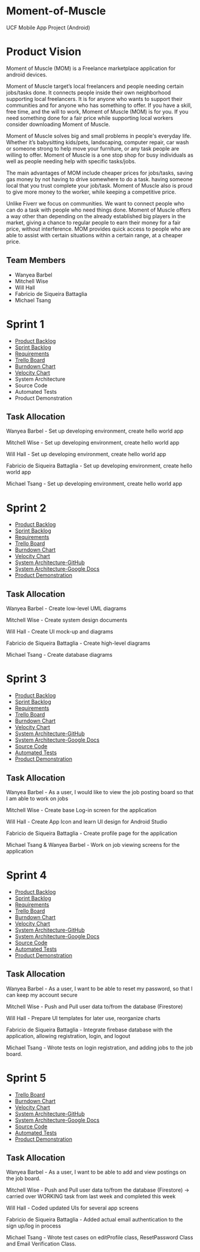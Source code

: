 # Moment-of-Muscle
UCF Mobile App Project (Android)

# Product Vision

Moment of Muscle (MOM) is a Freelance marketplace application for android devices.

Moment of Muscle target’s local freelancers and people needing certain jobs/tasks done. It
connects people inside their own neighborhood supporting local freelancers. It is for
anyone who wants to support their communities and for anyone who has something to
offer. If you have a skill, free time, and the will to work, Moment of Muscle (MOM) is for
you. If you need something done for a fair price while supporting local workers consider
downloading Moment of Muscle.

Moment of Muscle solves big and small problems in people's everyday life.
Whether it’s babysitting kids/pets, landscaping, computer repair, car wash or
someone strong to help move your furniture, or any task people are willing to
offer. Moment of Muscle is a one stop shop for busy individuals as well as people
needing help with specific tasks/jobs.

The main advantages of MOM include cheaper prices for jobs/tasks, saving gas
money by not having to drive somewhere to do a task. having someone local that
you trust complete your job/task. Moment of Muscle also is proud to give more
money to the worker, while keeping a competitive price.

Unlike Fiverr we focus on communities. We want to connect people who can do a
task with people who need things done. Moment of Muscle offers a way
other than depending on the already established big players in the market, giving
a chance to regular people to earn their money for a fair price, without
interference. MOM provides quick access to people who are able to assist with certain situations within a
certain range, at a cheaper price.

## Team Members

- Wanyea Barbel
- Mitchell Wise 
- Will Hall
- Fabricio de Siqueira Battaglia
- Michael Tsang

# Sprint 1

- [Product Backlog](https://trello.com/b/o27NsHIz/moment-of-muscle)
- [Sprint Backlog](https://trello.com/b/o27NsHIz/moment-of-muscle) 
- [Requirements](https://trello.com/b/o27NsHIz/moment-of-muscle)
- [Trello Board](https://trello.com/b/o27NsHIz/moment-of-muscle)
- [Burndown Chart](https://cdn.discordapp.com/attachments/776175060896841752/807660961032175616/unknown.png)
- [Velocity Chart](https://cdn.discordapp.com/attachments/776175060896841752/807660886398337034/unknown.png)
- System Architecture
- Source Code
- Automated Tests
- Product Demonstration 

## Task Allocation

Wanyea Barbel - Set up developing environment, create hello world app

Mitchell Wise - Set up developing environment, create hello world app

Will Hall - Set up developing environment, create hello world app

Fabricio de Siqueira Battaglia - Set up developing environment, create hello world app

Michael Tsang - Set up developing environment, create hello world app 

# Sprint 2

- [Product Backlog](https://trello.com/b/o27NsHIz/moment-of-muscle)
- [Sprint Backlog](https://trello.com/b/o27NsHIz/moment-of-muscle) 
- [Requirements](https://trello.com/b/o27NsHIz/moment-of-muscle)
- [Trello Board](https://trello.com/b/o27NsHIz/moment-of-muscle)
- [Burndown Chart](https://cdn.discordapp.com/attachments/804845091570319380/811677630503583774/unknown.png) 
- [Velocity Chart](https://cdn.discordapp.com/attachments/804845091570319380/810544615131578372/unknown.png)
- [System Architecture-GitHub](https://github.com/FabricioBattaglia/Moment-of-Muscle/blob/master/artifacts/architecture.md)
- [System Architecture-Google Docs](https://docs.google.com/document/d/1qICDlunFCKHLibJDC_aakXZsGWmDViGvNKEhHIgNEQ4/edit?usp=sharing)
- [Product Demonstration](https://youtu.be/Eqv-bqsj9H8) 

## Task Allocation

Wanyea Barbel - Create low-level UML diagrams

Mitchell Wise - Create system design documents

Will Hall - Create UI mock-up and diagrams

Fabricio de Siqueira Battaglia - Create high-level diagrams

Michael Tsang - Create database diagrams   
 
# Sprint 3

- [Product Backlog](https://trello.com/b/o27NsHIz/moment-of-muscle)
- [Sprint Backlog](https://trello.com/b/o27NsHIz/moment-of-muscle) 
- [Requirements](https://trello.com/b/o27NsHIz/moment-of-muscle)
- [Trello Board](https://trello.com/b/o27NsHIz/moment-of-muscle)
- [Burndown Chart](https://cdn.discordapp.com/attachments/804845091570319380/813144956519579688/unknown.png) 
- [Velocity Chart](https://cdn.discordapp.com/attachments/804845091570319380/813147314406948935/unknown.png)
- [System Architecture-GitHub](https://github.com/FabricioBattaglia/Moment-of-Muscle/blob/master/artifacts/architecture.md)
- [System Architecture-Google Docs](https://docs.google.com/document/d/1qICDlunFCKHLibJDC_aakXZsGWmDViGvNKEhHIgNEQ4/edit?usp=sharing)
- [Source Code](https://github.com/FabricioBattaglia/Moment-of-Muscle/tree/master/src)
- [Automated Tests](https://github.com/FabricioBattaglia/Moment-of-Muscle/tree/master/src/tests)
- [Product Demonstration](https://www.youtube.com/watch?v=W_fyb-GqRwU&ab_channel=MomentofMuscle) 

## Task Allocation

Wanyea Barbel - As a user, I would like to view the job posting board so that I am able to work on jobs

Mitchell Wise - Create base Log-in screen for the application

Will Hall - Create App Icon and learn UI design for Android Studio

Fabricio de Siqueira Battaglia -  Create profile page for the application

Michael Tsang & Wanyea Barbel - Work on job viewing screens for the application

# Sprint 4

- [Product Backlog](https://trello.com/b/o27NsHIz/moment-of-muscle)
- [Sprint Backlog](https://trello.com/b/o27NsHIz/moment-of-muscle) 
- [Requirements](https://trello.com/b/o27NsHIz/moment-of-muscle)
- [Trello Board](https://trello.com/b/o27NsHIz/moment-of-muscle)
- [Burndown Chart](https://cdn.discordapp.com/attachments/804845091570319380/815760804254187580/unknown.png) 
- [Velocity Chart](https://cdn.discordapp.com/attachments/804845091570319380/815760737918124042/unknown.png)
- [System Architecture-GitHub](https://github.com/FabricioBattaglia/Moment-of-Muscle/blob/master/artifacts/architecture.md)
- [System Architecture-Google Docs](https://docs.google.com/document/d/1qICDlunFCKHLibJDC_aakXZsGWmDViGvNKEhHIgNEQ4/edit?usp=sharing)
- [Source Code](https://github.com/FabricioBattaglia/Moment-of-Muscle/tree/master/src)
- [Automated Tests](https://github.com/FabricioBattaglia/Moment-of-Muscle/tree/master/src/tests)
- [Product Demonstration](https://www.youtube.com/watch?v=nIu14ISBOws&ab_channel=MomentofMuscle) 

## Task Allocation

Wanyea Barbel - As a user, I want to be able to reset my password, so that I can keep my account secure

Mitchell Wise - Push and Pull user data to/from the database (Firestore)

Will Hall - Prepare UI templates for later use, reorganize charts

Fabricio de Siqueira Battaglia -  Integrate firebase database with the application, allowing registration, login, and logout

Michael Tsang - Wrote tests on login registration, and adding jobs to the job board.

# Sprint 5

- [Trello Board](https://trello.com/b/o27NsHIz/moment-of-muscle)
- [Burndown Chart](https://cdn.discordapp.com/attachments/804845091570319380/818345346992177172/unknown.png) 
- [Velocity Chart](https://cdn.discordapp.com/attachments/804845091570319380/818345589238136872/unknown.png)
- [System Architecture-GitHub](https://github.com/FabricioBattaglia/Moment-of-Muscle/blob/master/artifacts/architecture.md)
- [System Architecture-Google Docs](https://docs.google.com/document/d/1qICDlunFCKHLibJDC_aakXZsGWmDViGvNKEhHIgNEQ4/edit?usp=sharing)
- [Source Code](https://github.com/FabricioBattaglia/Moment-of-Muscle/tree/master/src)
- [Automated Tests](https://github.com/FabricioBattaglia/Moment-of-Muscle/tree/master/src/tests)
- [Product Demonstration](https://www.youtube.com/watch?v=PnMWgVbUSVQ&ab_channel=MomentofMuscle) 

## Task Allocation

Wanyea Barbel - As a user, I want to be able to add and view postings on the job board.

Mitchell Wise - Push and Pull user data to/from the database (Firestore) -> carried over WORKING task from last week and completed this week

Will Hall - Coded updated UIs for several app screens

Fabricio de Siqueira Battaglia -  Added actual email authentication to the sign up/log in process

Michael Tsang - Wrote test cases on editProfile class, ResetPassword Class and Email Verification Class. 

